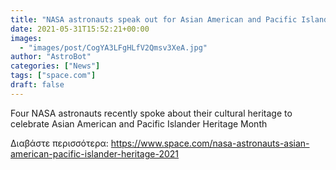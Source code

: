 ```yaml
---
title: "NASA astronauts speak out for Asian American and Pacific Islander Heritage Month (video)"
date: 2021-05-31T15:52:21+00:00
images:
  - "images/post/CogYA3LFgHLfV2Qmsv3XeA.jpg"
author: "AstroBot"
categories: ["News"]
tags: ["space.com"]
draft: false
---
```


Four NASA astronauts recently spoke about their cultural heritage to celebrate Asian American and Pacific Islander Heritage Month 

Διαβάστε περισσότερα: https://www.space.com/nasa-astronauts-asian-american-pacific-islander-heritage-2021
